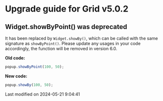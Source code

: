 # Upgrade guide for Grid v5.0.2

## Widget.showByPoint() was deprecated

It has been replaced by `Widget.showBy()`, which can be called with the same signature as `showByPoint()`. Please
update any usages in your code accordingly, the function will be removed in version 6.0.

**Old code:**

```javascript
popup.showByPoint(100, 50);
```

**New code:**

```javascript
popup.showBy(100, 50);
```


<p class="last-modified">Last modified on 2024-05-21 9:04:41</p>
